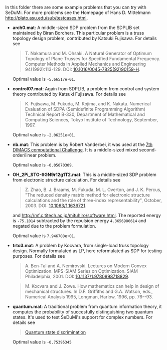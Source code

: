 In this folder there are some example problems that you can try with SeDuMi.
For more problems see the Homepage of Hans D. Mittelmann
http://plato.asu.edu/sub/testcases.html.

- **arch0.mat**: A middle-sized SDP problem from the SDPLIB set maintained by
  Biran Borchers.  This particular problem is a truss topology design problem,
  contributed by Katsuki Fujisawa.  For details see

  > T. Nakamura and M. Ohsaki. A Natural Generator of Optimum Topology of
  > Plane Trusses for Specified Fundamental Frequency.  Computer Methods in
  > Applied Mechanics and Engineering 94(1992):113-129.
  > DOI: [10.1016/0045-7825(92)90159-H](https://doi.org/10.1016/0045-7825(92)90159-H).

  Optimal value is `-5.66517e-01`.


- **control07.mat**: Again from SDPLIB, a problem from control and system theory
  contributed by Katsuki Fujisawa.  For details see

  > K. Fujisawa, M. Fukuda, M. Kojima, and K. Nakata.  Numerical Evaluation
  > of SDPA (Semidefinite Programming Algorithm)  Technical Report B-330,
  > Department of Mathematical and Computing Sciences, Tokyo Institute of
  > Technology, September, 1997.

  Optimal value is `-2.06251e+01`.


- **nb.mat**:  This problem is by Robert Vanderbei, it was used at the
  [7th DIMACS computational Challenge](http://archive.dimacs.rutgers.edu/Challenges/Seventh/).
  It is a middle-sized mixed second-order/linear problem.

  Optimal value is `-0.05070309`.


- **OH_2Pi_STO-6GN9r12g1T2.mat**: This is a middle-sized SDP problem from
  electronic structure calculation.  For details see

  > Z. Zhao, B. J. Braams, M. Fukuda, M. L. Overton, and J. K. Percus,
  > "The reduced density matrix method for electronic structure calculations
  > and the role of three-index representability", October, 2003.
  > DOI: [10.1063/1.1636721](https://doi.org/10.1063/1.1636721).

  and http://mf.c.titech.ac.jp/mituhiro/software.html.  The reported energy is
  `-75.1014` subtracted by the repulsion energy `4.3656986614` and negated
  due to the problem formulation.

  Optimal value is `7.946708e+01`.


- **trto3.mat**: A problem by Kocvara, from single-load truss topology design.
  Normally formulated as LP, here reformulated as SDP for testing purposes.
  For details see

  > A. Ben-Tal and A. Nemirovski. Lectures on Modern Convex Optimization.
  > MPS-SIAM Series on Optimization. SIAM Philadelphia, 2001.
  > DOI: [10.1137/1.9780898718829](https://doi.org/10.1137/1.9780898718829).

  > M. Kocvara and J. Zowe. How mathematics can help in design of mechanical
  > structures. In D.F. Griffiths and G.A. Watson, eds., Numerical Analysis
  > 1995, Longman, Harlow, 1996, pp. 76--93.
  

- **quantum.mat**: A traditional problem from quantum information theory,
  it computes the probability of succesfully distinguishing two quantum states.
  It's used to test SeDuMi's support for complex numbers.
  For details see

  > [Quantum state discrimination](https://en.wikipedia.org/wiki/Quantum_state_discrimination)

  Optimal value is `-0.75395345`
